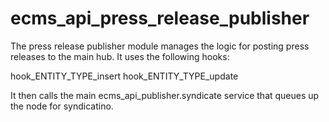 # ecms_api_press_release_publisher

The press release publisher module manages the logic for posting press
releases to the main hub. It uses the following hooks:

hook_ENTITY_TYPE_insert
hook_ENTITY_TYPE_update


It then calls the main ecms_api_publisher.syndicate service that queues
up the node for syndicatino.

